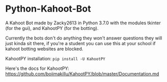# Python-Kahoot-Bot
A Kahoot Bot made by Zacky2613 in Python 3.7.0 with the modules tkinter (for the gui), and KahootPY (for the botting).

Currently the bots don't do anything they won't answer questions they will just kinda sit there, if you're a student you can use this at your school if kahoot botting websites are blocked.

KahootPY installation: `pip install -U KahootPY`

Here's the docs for KahootPY: https://github.com/boiimakillu/KahootPY/blob/master/Documentation.md
